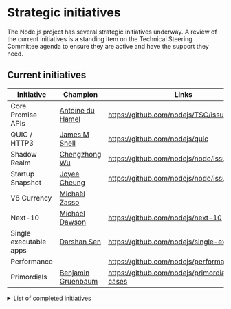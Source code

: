 # Strategic initiatives

The Node.js project has several strategic initiatives underway. A review of the
current initiatives is a standing item on the Technical Steering Committee
agenda to ensure they are active and have the support they need.

## Current initiatives

| Initiative             | Champion                         | Links                                             |
| ---------------------- | -------------------------------- | ------------------------------------------------- |
| Core Promise APIs      | [Antoine du Hamel][aduh95]       | <https://github.com/nodejs/TSC/issues/1094>       |
| QUIC / HTTP3           | [James M Snell][jasnell]         | <https://github.com/nodejs/quic>                  |
| Shadow Realm           | [Chengzhong Wu][legendecas]      | <https://github.com/nodejs/node/issues/42528>     |
| Startup Snapshot       | [Joyee Cheung][joyeecheung]      | <https://github.com/nodejs/node/issues/35711>     |
| V8 Currency            | [Michaël Zasso][targos]          |                                                   |
| Next-10                | [Michael Dawson][mhdawson]       | <https://github.com/nodejs/next-10>               |
| Single executable apps | [Darshan Sen][RaisinTen]         | <https://github.com/nodejs/single-executable>     |
| Performance            |                                  | <https://github.com/nodejs/performance>           |
| Primordials            | [Benjamin Gruenbaum][benjamingr] | <https://github.com/nodejs/primordials-use-cases> |

<details>
<summary>List of completed initiatives</summary>

## Completed initiatives

| Initiative         | Champion                   | Links                                                                |
| ------------------ | -------------------------- | -------------------------------------------------------------------- |
| Build resources    | Michael Dawson             | <https://github.com/nodejs/build/issues/1154#issuecomment-448418977> |
| CVE Management     | Michael Dawson             | <https://github.com/nodejs/security-wg/issues/33>                    |
| Governance         | Myles Borins               |                                                                      |
| Moderation Team    | Rich Trott                 | <https://github.com/nodejs/TSC/issues/329>                           |
| Modules            | Myles Borins               | <https://github.com/nodejs/modules>                                  |
| N-API              | Michael Dawson             | <https://github.com/nodejs/abi-stable-node>                          |
| npm Integration    | Myles Borins               | <https://github.com/nodejs/node/pull/21594>                          |
| OpenSSL Evolution  | Rod Vagg                   | <https://github.com/nodejs/TSC/issues/677>                           |
| Open Web Standards | Myles Borins, Joyee Cheung | <https://github.com/nodejs/open-standards>                           |
| VM module fix      | Franziska Hinkelmann       | <https://github.com/nodejs/node/issues/6283>                         |
| Workers            | Anna Henningsen            | <https://github.com/nodejs/worker>                                   |

</details>

[RaisinTen]: https://github.com/RaisinTen
[aduh95]: https://github.com/aduh95
[benjamingr]: https://github.com/benjamingr
[jasnell]: https://github.com/jasnell
[joyeecheung]: https://github.com/joyeecheung
[legendecas]: https://github.com/legendecas
[mhdawson]: https://github.com/mhdawson
[targos]: https://github.com/targos
